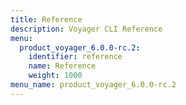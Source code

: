 ```yaml
---
title: Reference
description: Voyager CLI Reference
menu:
  product_voyager_6.0.0-rc.2:
    identifier: reference
    name: Reference
    weight: 1000
menu_name: product_voyager_6.0.0-rc.2
---
```

